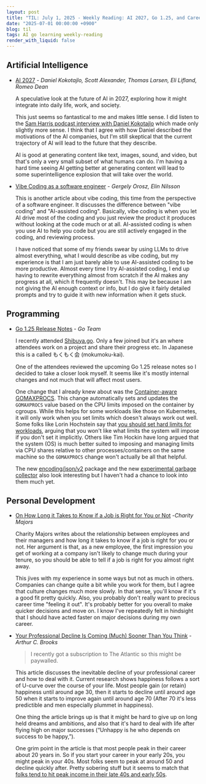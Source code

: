 ```yaml
---
layout: post
title: "TIL: July 1, 2025 - Weekly Reading: AI 2027, Go 1.25, and Career Development"
date: "2025-07-01 00:00:00 +0900"
blog: til
tags: AI go learning weekly-reading
render_with_liquid: false
---
```


## Artificial Intelligence

- [AI 2027](https://ai-2027.com/) - _Daniel Kokotajlo, Scott Alexander, Thomas Larsen, Eli Lifland, Romeo Dean_

    A speculative look at the future of AI in 2027, exploring how it might
    integrate into daily life, work, and society.

    This just seems so fantastical to me and makes little sense. I did listen to
    the [Sam Harris podcast interview with Daniel
    Kokotajlo](https://www.samharris.org/podcasts/making-sense-episodes/420-countdown-to-superintelligence)
    which made only slightly more sense. I think that I agree with how Daniel
    described the motivations of the AI companies, but I'm still skeptical that
    the current trajectory of AI will lead to the future that they describe.

    AI is good at generating content like text, images, sound, and video, but
    that's only a very small subset of what humans can do. I'm having a hard
    time seeing AI getting better at generating content will lead to some
    superintelligence explosion that will take over the world.

- [Vibe Coding as a software engineer](https://newsletter.pragmaticengineer.com/p/vibe-coding-as-a-software-engineer) - _Gergely Orosz, Elin Nilsson_

    This is another article about vibe coding, this time from the perspective of
    a software engineer. It discusses the difference between "vibe coding" and
    "AI-assisted coding". Basically, vibe coding is when you let AI drive most
    of the coding and you just review the product it produces without looking at
    the code much or at all. AI-assisted coding is when you use AI to help you
    code but you are still actively engaged in the coding, and reviewing
    process.

    I have noticed that some of my friends swear by using LLMs to drive almost
    everything, what I would describe as vibe coding, but my experience is that I
    am just barely able to use AI-assisted coding to be more productive. Almost
    every time I try AI-assisted coding, I end up having to rewrite everything
    almost from scratch if the AI makes any progress at all, which it frequently
    doesn't. This may be because I am not giving the AI enough context or info,
    but I do give it fairly detailed prompts and try to guide it with new
    information when it gets stuck.

## Programming

- [Go 1.25 Release Notes](https://tip.golang.org/doc/go1.25) - _Go Team_

    I recently attended
    [Shibuya.go](https://shibuya-go.connpass.com/event/357939/). Only a few
    joined but it's an where attendees work on a project and share their
    progress etc. In Japanese this is a called もくもく会 (mokumoku-kai).

    One of the attendees reviewed the upcoming Go 1.25 release notes so I
    decided to take a closer look myself. It seems like it's mostly internal
    changes and not much that will affect most users.

    One change that I already knew about was the [Container-aware
    GOMAXPROCS](https://tip.golang.org/doc/go1.25#container-aware-gomaxprocs).
    This change automatically sets and updates the `GOMAXPROCS` value based on
    the CPU limits imposed on the container by cgroups. While this helps for
    some workloads like those on Kubernetes, it will only work when you set
    limits which doesn't always work out well. Some folks like Lorin
    Hochstein say that [you should set hard limits for
    workloads](https://bsky.app/profile/norootcause.surfingcomplexity.com/post/3lscm2pgqz22d),
    arguing that you won't like what limits the system will impose if you don't
    set it implicitly. Others like Tim Hockin have long argued that the system
    (OS) is much better suited to imposing and managing limits via CPU shares
    relative to other processes/containers on the same machine so the
    `GOMAXPROCS` change won't actually be all that helpful.

    The new [encoding/json/v2](https://tip.golang.org/doc/go1.25#json_v2)
    package and the new [experimental garbage
    collector](https://tip.golang.org/doc/go1.25#new-experimental-garbage-collector)
    also look interesting but I haven't had a chance to look into them much yet.

## Personal Development

- [On How Long it Takes to Know if a Job is Right for You or Not](https://charity.wtf/2025/06/08/on-how-long-it-takes-to-know-if-a-job-is-right-for-you-or-not/) -_Charity Majors_

    Charity Majors writes about the relationship between employees and their
    managers and how long it takes to know if a job is right for you or not. Her
    argument is that, as a new employee, the first impression you get of working
    at a company isn't likely to change much during your tenure, so you should
    be able to tell if a job is right for you almost right away.

    This jives with my experience in some ways but not as much in others.
    Companies can change quite a bit while you work for them, but I agree that
    culture changes much more slowly. In that sense, you'll know if it's a good
    fit pretty quickly. Also, you probably don't really want to precious career
    time "feeling it out". It's probably better for you overall to make quicker
    decisions and move on. I know I've repeatedly felt in hindsight that I
    should have acted faster on major decisions during my own career.

- [Your Professional Decline Is Coming (Much) Sooner Than You Think](https://www.theatlantic.com/magazine/archive/2019/07/work-peak-professional-decline/590650/) - _Arthur C. Brooks_

    > I recently got a subscription to The Atlantic so this might be paywalled.

    This article discusses the inevitable decline of your professional career
    and how to deal with it. Current research shows happiness follows a sort of
    U-curve over the course of your life. Most people gain (or retain) happiness
    until around age 30, then it starts to decline until around age 50 when it
    starts to improve again until around age 70 (After 70 it's less predictible
    and men especially plummet in happiness).

    One thing the article brings up is that it might be hard to give up on long
    held dreams and ambitions, and also that it's hard to deal with life after
    flying high on major successes (“Unhappy is he who depends on success to be
    happy,”).

    One grim point in the article is that most people peak in their career about
    20 years in. So if you start your career in your early 20s, you might peak
    in your 40s. Most folks seem to peak at around 50 and decline quickly after.
    Pretty sobering stuff but it seems to match that [folks tend to hit peak
    income in their late 40s and early
    50s](https://www.bls.gov/charts/usual-weekly-earnings/usual-weekly-earnings-current-quarter-by-age.htm).
